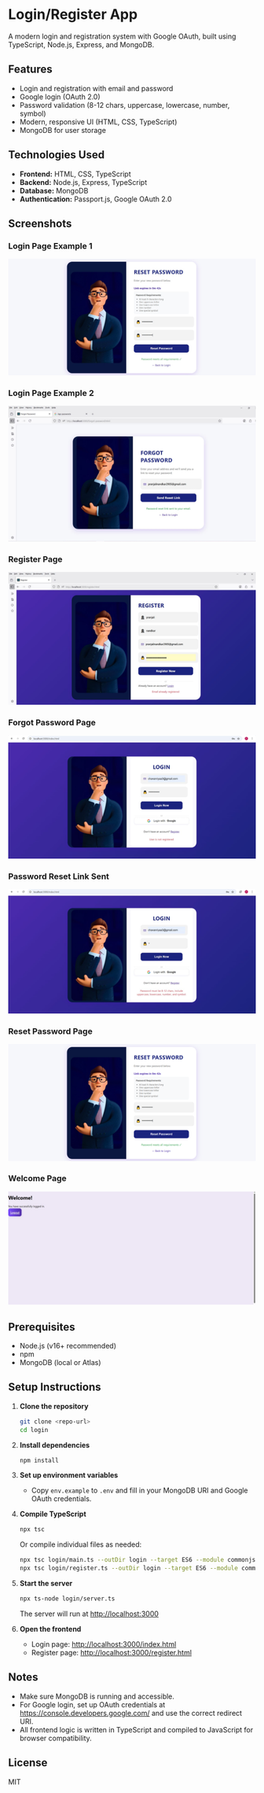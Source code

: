 # Login/Register App

A modern login and registration system with Google OAuth, built using TypeScript, Node.js, Express, and MongoDB.

## Features
- Login and registration with email and password
- Google login (OAuth 2.0)
- Password validation (8-12 chars, uppercase, lowercase, number, symbol)
- Modern, responsive UI (HTML, CSS, TypeScript)
- MongoDB for user storage

## Technologies Used
- **Frontend:** HTML, CSS, TypeScript
- **Backend:** Node.js, Express, TypeScript
- **Database:** MongoDB
- **Authentication:** Passport.js, Google OAuth 2.0

## Screenshots

### Login Page Example 1
![Login Page 1](screenshots/login1.jpeg)

### Login Page Example 2
![Login Page 2](screenshots/login2.jpeg)

### Register Page
![Register Page](screenshots/login3.jpeg)

### Forgot Password Page
![Forgot Password Page](screenshots/login4.jpeg)

### Password Reset Link Sent
![Password Reset Link Sent](screenshots/login5.jpeg)

### Reset Password Page
![Reset Password Page](screenshots/loginpagereset.png)

### Welcome Page
![Welcome Page](screenshots/login8.jpeg)

## Prerequisites
- Node.js (v16+ recommended)
- npm
- MongoDB (local or Atlas)

## Setup Instructions

1. **Clone the repository**
   ```bash
   git clone <repo-url>
   cd login
   ```

2. **Install dependencies**
   ```bash
   npm install
   ```

3. **Set up environment variables**
   - Copy `env.example` to `.env` and fill in your MongoDB URI and Google OAuth credentials.

4. **Compile TypeScript**
   ```bash
   npx tsc
   ```
   Or compile individual files as needed:
   ```bash
   npx tsc login/main.ts --outDir login --target ES6 --module commonjs
   npx tsc login/register.ts --outDir login --target ES6 --module commonjs
   ```

5. **Start the server**
   ```bash
   npx ts-node login/server.ts
   ```
   The server will run at [http://localhost:3000](http://localhost:3000)

6. **Open the frontend**
   - Login page: [http://localhost:3000/index.html](http://localhost:3000/index.html)
   - Register page: [http://localhost:3000/register.html](http://localhost:3000/register.html)

## Notes
- Make sure MongoDB is running and accessible.
- For Google login, set up OAuth credentials at https://console.developers.google.com/ and use the correct redirect URI.
- All frontend logic is written in TypeScript and compiled to JavaScript for browser compatibility.

## License
MIT 